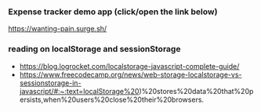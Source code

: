 ### Expense tracker demo app (click/open the link below)

https://wanting-pain.surge.sh/

### reading on localStorage and sessionStorage

- https://blog.logrocket.com/localstorage-javascript-complete-guide/
- https://www.freecodecamp.org/news/web-storage-localstorage-vs-sessionstorage-in-javascript/#:~:text=localStorage%20)%20stores%20data%20that%20persists,when%20users%20close%20their%20browsers.

